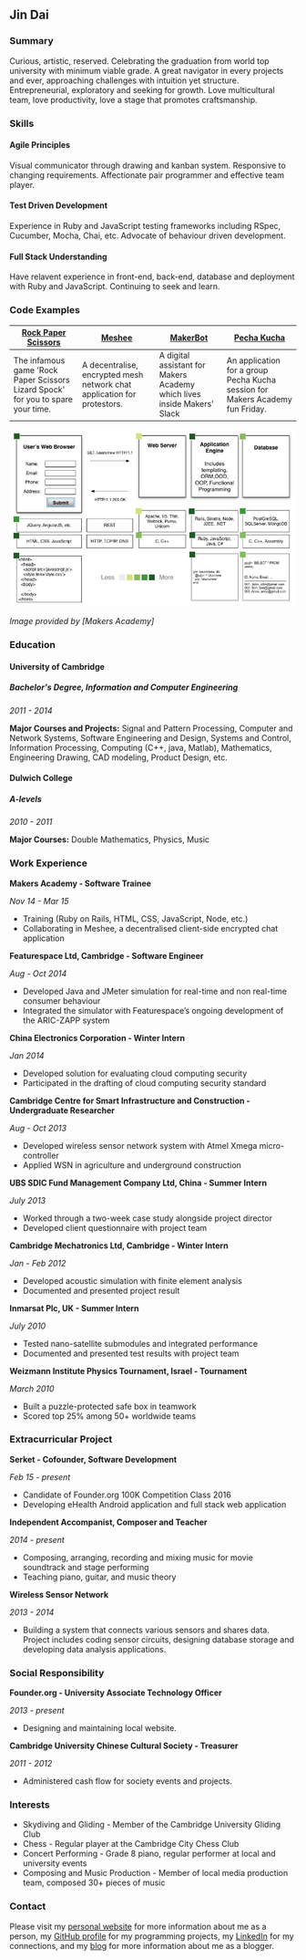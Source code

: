 ## Jin Dai

### Summary

Curious, artistic, reserved. Celebrating the graduation from world top university with minimum viable grade. A great navigator in every projects and ever, approaching challenges with intuition yet structure. Entrepreneurial, exploratory and seeking for growth. Love multicultural team, love productivity, love a stage that promotes craftsmanship.

### Skills

#### Agile Principles

Visual communicator through drawing and kanban system. Responsive to changing requirements. Affectionate pair programmer and effective team player.

#### Test Driven Development

Experience in Ruby and JavaScript testing frameworks including RSpec, Cucumber, Mocha, Chai, etc. Advocate of behaviour driven development.

#### Full Stack Understanding

Have relavent experience in front-end, back-end, database and deployment with Ruby and JavaScript. Continuing to seek and learn.

### Code Examples

[Rock Paper Scissors] | [Meshee] | [MakerBot] | [Pecha Kucha]
--- | --- | --- | ---
The infamous game 'Rock Paper Scissors Lizard Spock' for you to spare your time. | A decentralise, encrypted mesh network chat application for protestors. | A digital assistant for Makers Academy which lives inside Makers' Slack | An application for a group Pecha Kucha session for Makers Academy fun Friday.

[Rock Paper Scissors]: https://github.com/jindai1783/Rock-Paper-Scissors-Lizard-Spock
[Meshee]: https://github.com/jindai1783/Meshee
[MakerBot]: https://github.com/jindai1783/MakerBot
[Pecha Kucha]: https://github.com/jindai1783/pecha-kucha-1

![alt text][3-tier]

[3-tier]: 3-tier.jpg "Three Tier Web Architecture"
*Image provided by [Makers Academy]*

### Education

#### University of Cambridge
##### Bachelor's Degree, Information and Computer Engineering
*2011 - 2014*

**Major Courses and Projects:** Signal and Pattern Processing, Computer and Network Systems, Software Engineering and Design, Systems and Control, Information Processing, Computing (C++, java, Matlab), Mathematics, Engineering Drawing, CAD modeling, Product Design, etc.


#### Dulwich College
##### A-levels
*2010 - 2011*

**Major Courses:** Double Mathematics, Physics, Music


### Work Experience

**Makers Academy - Software Trainee**

*Nov 14 - Mar 15*

* Training (Ruby on Rails, HTML, CSS, JavaScript, Node, etc.) 
* Collaborating in Meshee, a decentralised client-side encrypted chat application


**Featurespace Ltd, Cambridge - Software Engineer**

*Aug - Oct 2014*

* Developed Java and JMeter simulation for real-time and non real-time consumer behaviour
* Integrated the simulator with Featurespace’s ongoing development of the ARIC-ZAPP system

**China Electronics Corporation - Winter Intern**

*Jan 2014*

* Developed solution for evaluating cloud computing security
* Participated in the drafting of cloud computing security standard

**Cambridge Centre for Smart Infrastructure and Construction - Undergraduate Researcher**

*Aug - Oct 2013*

* Developed wireless sensor network system with Atmel Xmega micro-controller
* Applied WSN in agriculture and underground construction

**UBS SDIC Fund Management Company Ltd, China - Summer Intern**

*July 2013*

* Worked through a two-week case study alongside project director
* Developed client questionnaire with project team

**Cambridge Mechatronics Ltd, Cambridge - Winter Intern**

*Jan - Feb 2012*

* Developed acoustic simulation with finite element analysis
* Documented and presented project result

**Inmarsat Plc, UK - Summer Intern**

*July 2010*

* Tested nano-satellite submodules and integrated performance
* Documented and presented test results with project team

**Weizmann Institute Physics Tournament, Israel - Tournament**

*March 2010*

* Built a puzzle-protected safe box in teamwork
* Scored top 25% among 50+ worldwide teams

### Extracurricular Project

**Serket - Cofounder, Software Development**

*Feb 15 - present*

* Candidate of Founder.org 100K Competition Class 2016 
* Developing eHealth Android application and full stack web application

**Independent Accompanist, Composer and Teacher**

*2014 - present*
* Composing, arranging, recording and mixing music for movie soundtrack and stage performing 
* Teaching piano, guitar, and music theory

**Wireless Sensor Network**

*2013 - 2014*
* Building a system that connects various sensors and shares data. Project includes coding sensor circuits, designing database storage and developing data analysis applications.

### Social Responsibility
**Founder.org - University Associate Technology Officer**

*2013 - present*
* Designing and maintaining local website. 

**Cambridge University Chinese Cultural Society - Treasurer**

*2011 - 2012*
* Administered cash flow for society events and projects.

### Interests

* Skydiving and Gliding - Member of the Cambridge University Gliding Club
* Chess - Regular player at the Cambridge City Chess Club
* Concert Performing - Grade 8 piano, regular performer at local and university events
* Composing and Music Production - Member of local media production team, composed 30+ pieces of music

### Contact

Please visit my [personal website] for more information about me as a person, my [GitHub profile] for my programming projects, my [LinkedIn] for my connections, and my [blog] for more information about me as a blogger.

[personal website]: www.jindai.co.uk
[GitHub profile]: www.github.com/jindai1783
[blog]: www.medium.com/@CactusRuby
[LinkedIn]: https://www.linkedin.com/in/jindai1783
